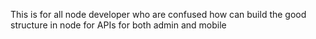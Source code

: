 This is for all node developer who are confused how can build the good structure in node for APIs for both admin and mobile
